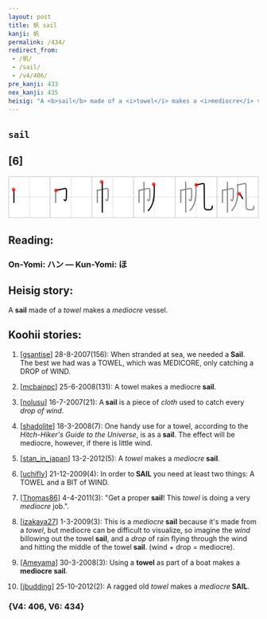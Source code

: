 ```yaml
---
layout: post
title: 帆 sail
kanji: 帆
permalink: /434/
redirect_from:
 - /帆/
 - /sail/
 - /v4/406/
pre_kanji: 433
nex_kanji: 435
heisig: "A <b>sail</b> made of a <i>towel</i> makes a <i>mediocre</i> vessel."
---
```


## `sail`

## [6]

<div class="stroke"><img src="../images/E5B886.png" /></div>

## Reading:

### On-Yomi: ハン &mdash; Kun-Yomi: ほ

## Heisig story:

A <b>sail</b> made of a <i>towel</i> makes a <i>mediocre</i> vessel.

## Koohii stories:

1) [<a href="http://kanji.koohii.com/profile/gsantise">gsantise</a>] 28-8-2007(156): When stranded at sea, we needed a<strong> Sail</strong>. The best we had was a TOWEL, which was MEDICORE, only catching a DROP of WIND.

2) [<a href="http://kanji.koohii.com/profile/mcbainpc">mcbainpc</a>] 25-6-2008(131): A towel makes a mediocre<strong> sail</strong>.

3) [<a href="http://kanji.koohii.com/profile/nolusu">nolusu</a>] 16-7-2007(21): A<strong> sail</strong> is a piece of <em>cloth</em> used to catch every <em>drop of wind</em>.

4) [<a href="http://kanji.koohii.com/profile/shadolite">shadolite</a>] 18-3-2008(7): One handy use for a towel, according to the <em>Hitch-Hiker&#039;s Guide to the Universe</em>, is as a<strong> sail</strong>. The effect will be mediocre, however, if there is little wind.

5) [<a href="http://kanji.koohii.com/profile/stan_in_japan">stan_in_japan</a>] 13-2-2012(5): A <em>towel</em> makes a <em>mediocre</em><strong> sail</strong>.

6) [<a href="http://kanji.koohii.com/profile/uchifly">uchifly</a>] 21-12-2009(4): In order to<strong> SAIL</strong> you need at least two things: A TOWEL and a BIT of WIND.

7) [<a href="http://kanji.koohii.com/profile/Thomas86">Thomas86</a>] 4-4-2011(3): &quot;Get a proper<strong> sail</strong>! This <em>towel</em> is doing a very <em>mediocre</em> job.&quot;.

8) [<a href="http://kanji.koohii.com/profile/izakaya27">izakaya27</a>] 1-3-2009(3): This is a <em>mediocre</em><strong> sail</strong> because it&#039;s made from a <em>towel</em>, but mediocre can be difficult to visualize, so imagine the <em>wind</em> billowing out the towel<strong> sail</strong>, and a <em>drop</em> of rain flying through the wind and hitting the middle of the towel<strong> sail</strong>. (wind + drop = mediocre).

9) [<a href="http://kanji.koohii.com/profile/Ameyama">Ameyama</a>] 30-3-2008(3): Using a <strong>towel</strong> as part of a boat makes a <strong>mediocre</strong><strong> sail</strong>.

10) [<a href="http://kanji.koohii.com/profile/jbudding">jbudding</a>] 25-10-2012(2): A ragged old <em>towel</em> makes a <em>mediocre</em><strong> SAIL</strong>.

### {V4: 406, V6: 434}
